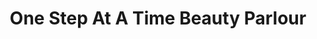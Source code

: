 ---
title: "One Step At A Time Beauty Parlour"
url: /accra/one-step-at-a-time-beauty-parlour/
shop: Kosmetik
---